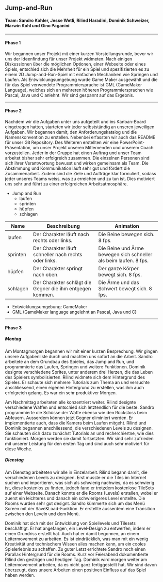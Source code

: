 ## Jump-and-Run

#### Team: Sandro Kohler, Jesse Wetli, Rilind Haradini, Dominik Schweizer, Marwin Kohl und Gino Paganini

---

#### Phase 1

Wir begannen unser Projekt mit einer kurzen Vorstellungsrunde, bevor wir uns der Ideenfindung für unser Projekt widmeten. Nach einigen Diskussionen über die möglichen Optionen, einer Webseite oder eines Spiels, entschied sich die Mehrheit für ein Spiel und spezifizierten es zu einem 2D Jump-and-Run-Spiel mit einfachen Mechaniken wie Springen und Laufen. Als Entwicklungsumgebung wurde Game Maker ausgewählt und die für das Spiel verwendete Programmiersprache ist GML (GameMaker Language), welches sich an mehreren höheren Programmiersprachen wie Pascal, Java und C anlehnt. Wir sind gespannt auf das Ergebnis.

---

#### Phase 2

Nachdem wir die Aufgaben unter uns aufgeteilt und ins Kanban-Board eingetragen hatten, starteten wir jeder selbstständig an unseren jeweiligen Aufgaben. Wir begannen damit, den Anforderungskatalog und die Namenskonvention zu erstellen. Nebenbei erfassten wir auch das README für unser Git Repository. Des Weiteren erstellten wir eine PowerPoint-Präsentation, um unser Projekt unseren Mitlernenden und unserem Coach vorzustellen. Jeder in der Gruppe hat einen Auftrag und unser Team arbeitet bisher sehr erfolgreich zusammen. Die einzelnen Personen sind sich ihrer Verantwortung bewusst und wirken gemeinsam als Team. Die Abstimmung und Kommunikation läuft sehr gut und fördert die Zusammenarbeit. Zudem sind die Ziele und Aufträge klar formuliert, sodass jeder unseres Teams weiss, was zu erreichen und zu tun ist. Dies motiviert uns sehr und führt zu einer erfolgreichen Arbeitsatmosphäre.

-   Jump and Run
    -   laufen
    -   sprinten
    -   hüpfen
    -   schlagen

| Name     | Beschreibung                                              | Animation                                                         
| -------- | --------------------------------------------------------- | ----------------------------------------------------------------- 
| laufen   | Der Charakter läuft nach rechts oder links.               | Die Beine bewegen sich. 8 fps.                                   
| sprinten | Der Charakter läuft schneller nach rechts oder links.     | Die Beine und Ärme bewegen sich schneller als beim laufen. 8 fps. 
| hüpfen   | Der Charakter springt nach oben.                          | Der ganze Körper bewegt sich. 8 fps.                             
| schlagen | Der Charakter schlägt die Gegner die ihm entgegen kommen. | Die Ärme und das Schwert bewegt sich. 8 fps.                    


-   Entwicklungsumgebung: GameMaker
-   GML (GameMaker language angelehnt an Pascal, Java und C)

---

#### Phase 3

##### Montag

Am Montagmorgen begannen wir mit einer kurzen Besprechung. Wir gingen unsere Aufgabenliste durch und machten uns sofort an die Arbeit. Sandro arbeitete an dem Grundbau des Spieles, das Jump and Run, und programmierte das Laufen, Springen und weitere Funktionen. Dominik designte verschiedene Sprites, unter anderem drei Herzen, die das Leben des Spielers symbolisierten. Rilind widmete sich dem Hintergrund des Spieles. Er schaute sich mehrere Tutorials zum Thema an und versuchte anschliessend, einen eigenen Hintergrund zu erstellen, was ihm auch erfolgreich gelang. Es war ein sehr produktiver Morgen. 

Am Nachmittag arbeiteten alle konzentriert weiter. Rilind designte verschiedene Waffen und entschied sich letztendlich für die beste. Sandro programmierte die Schüsse der Waffe ebenso wie den Rückstoss beim Abfeuern. Ausserdem können jetzt Gegner eliminiert werden. Er implementierte auch, dass die Kamera beim Laufen mitgeht. Rilind und Dominik begannen anschliessend, die verschiedenen Levels zu designen. Sie schauten sich dazu zunächst Tutorials an und recherchiertne, wie dies funktioniert. Morgen werden sie damit fortsetzten. Wir sind sehr zufrieden mit unserer Leistung für den ersten Tag und sind auch sehr motiviert für diese Woche.

##### Dienstag

Am Dienstag arbeiteten wir alle in Einzelarbeit. Rilind begann damit, die verschiedenen Levels zu designen. Erst musste er die Tiles im Internet suchen und importieren, was sich als schwierig nachwies, da es schwierig ist, diese kostenlos zu finden, jedoch fand er trotzdem kostenlose TileSets auf einer Webseite. Danach konnte er die Rooms (Levels) erstellen, wobei er zuerst ein leichteres und danach ein schwierigeres Level erstellte. Die Rooms wurden sehr gut designt. Sandro kümmerte sich um das Menü Screen mit der Save&Load-Funktion. Er erstellte ausserdem eine Transition zwischen den Leveln und dem Menü.

Dominik hat sich mit der Entwicklung von Spiellevels und Tilesets beschäftigt. Er hat angefangen, ein Level-Design zu entwerfen, indem er einen Grundriss erstellt hat. Auch hat er damit begonnen, an einem Leitermovement zu arbeiten. Es ist eindrücklich, was man mit ein wenig Kreativität und technischem Wissen alles machen kann, um ein cooles Spielerlebnis zu schaffen. Zu guter Letzt errichtete Sandro noch einen Parallax Hintergrund für die Rooms. Kurz vor Feierabend dokumentierte Rilind den gestrigen und heutigen Tag. Dominik wird morgen weiter am Leitermovement arbeiten, da es nicht ganz fertiggestellt hat. Wir sind davon überzeugt, dass unsere Arbeiten einen positiven Einfluss auf das Spiel haben werden.
